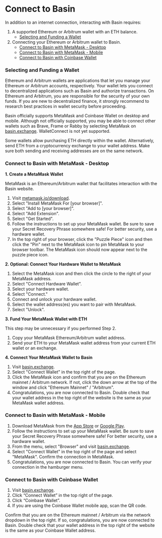 # Connect to Basin

In addition to an internet connection, interacting with Basin requires:

1. A supported Ethereum or Arbitrum wallet with an ETH balance.
   * [Selecting and Funding a Wallet](connect-to-basin.md#selecting-and-funding-a-wallet)
2. Connecting your Ethereum or Arbitrum wallet to Basin.
   * [Connect to Basin with MetaMask - Desktop](connect-to-basin.md#connect-to-basin-with-metamask-desktop)
   * [Connect to Basin with MetaMask - Mobile](connect-to-basin.md#connect-to-basin-with-metamask-mobile)
   * [Connect to Basin with Coinbase Wallet](connect-to-basin.md#connect-to-basin-with-coinbase-wallet)

### **Selecting and Funding a Wallet**

Ethereum and Arbitrum wallets are applications that let you manage your Ethereum or Arbitrum accounts, respectively. Your wallet lets you connect to decentralized applications such as Basin and authorize transactions. On Ethereum and Arbitrum, you are responsible for the security of your own funds. If you are new to decentralized finance, it strongly recommend to research best practices in wallet security before proceeding.

Basin officially supports MetaMask and Coinbase Wallet on desktop and mobile. Although not officially supported, you may be able to connect other wallets such as Brave, Frame or Rabby by selecting MetaMask on [basin.exchange](https://basin.exchange/). WalletConnect is not yet supported.

Some wallets allow purchasing ETH directly within the wallet. Alternatively, send ETH from a cryptocurrency exchange to your wallet address. Make sure both sending and receiving addresses are on the same network.

### **Connect to Basin with MetaMask - Desktop**

**1. Create a MetaMask Wallet**

MetaMask is an Ethereum/Arbitrum wallet that facilitates interaction with the Basin website.

1. Visit [metamask.io/download](https://metamask.io/download/).
2. Select "Install MetaMask For \[your browser]".
3. Select "Add to \[your browser]".
4. Select "Add Extension".
5. Select "Get Started".
6. Follow the instructions to set up your MetaMask wallet. Be sure to save your Secret Recovery Phrase somewhere safe! For better security, use a hardware wallet.
7. In the top right of your browser, click the "Puzzle Piece" icon and then click the "Pin" next to the MetaMask icon to pin MetaMask to your browser toolbar. The MetaMask icon should now appear next to the puzzle piece icon.

**2. Optional: Connect Your Hardware Wallet to MetaMask**

1. Select the MetaMask icon and then click the circle to the right of your MetaMask address.
2. Select "Connect Hardware Wallet".
3. Select your hardware wallet.
4. Select "Connect."
5. Connect and unlock your hardware wallet.
6. Select the wallet address(es) you want to pair with MetaMask.
7. Select "Unlock".

**3. Fund Your MetaMask Wallet with ETH**

This step may be unnecessary if you performed Step 2.

1. Copy your MetaMask Ethereum/Arbitrum wallet address.
2. Send your ETH to your MetaMask wallet address from your current ETH wallet or an exchange.

**4. Connect Your MetaMask Wallet to Basin**

1. Visit [basin.exchange](https://basin.exchange/).
2. Select "Connect Wallet" in the top right of the page.
3. Click the MetaMask icon and confirm that you are on the Ethereum mainnet / Arbitrum network. If not, click the down arrow at the top of the window and click "Ethereum Mainnet" / "Arbitrum".
4. Congratulations, you are now connected to Basin. Double check that your wallet address in the top right of the website is the same as your MetaMask wallet address.

### **Connect to Basin with MetaMask - Mobile**

1. Download MetaMask from the [App Store](https://apps.apple.com/us/app/metamask-blockchain-wallet/id1438144202) or [Google Play](https://play.google.com/store/apps/details?id=io.metamask).
2. Follow the instructions to set up your MetaMask wallet. Be sure to save your Secret Recovery Phrase somewhere safe! For better security, use a hardware wallet.
3. From the menu, select "Browser" and visit [basin.exchange](https://basin.exchange/).
4. Select "Connect Wallet" in the top right of the page and select "MetaMask". Confirm the connection in MetaMask.
5. Congratulations, you are now connected to Basin. You can verify your connection in the hamburger menu.

### **Connect to Basin with Coinbase Wallet**

1. Visit [basin.exchange](https://basin.exchange/).
2. Click “Connect Wallet” in the top right of the page.
3. Click “Coinbase Wallet”.
4. If you are using the Coinbase Wallet mobile app, scan the QR code.

Confirm that you are on the Ethereum mainnet / Arbitrum via the network dropdown in the top right. If so, congratulations, you are now connected to Basin. Double check that your wallet address in the top right of the website is the same as your Coinbase Wallet address.
